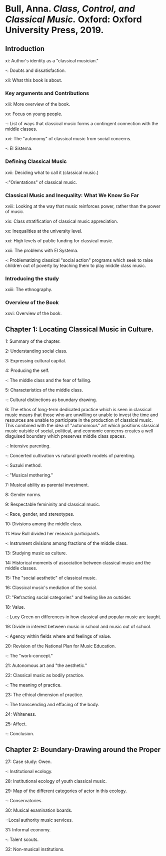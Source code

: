 # Bull, Anna. *Class, Control, and Classical Music.* Oxford: Oxford University Press, 2019.  

## Introduction  

xi: Author's identity as a "classical musician."  

-: Doubts and dissatisfaction.  

xii: What this book is about.  

### Key arguments and Contributions  

xiii: More overview of the book.  

xv: Focus on young people.  

-: List of ways that classical music forms a contingent connection with the middle classes.  

xvi: The "autonomy" of classical music from social concerns.  

-: El Sistema.  

### Defining Classical Music  

xvii: Deciding what to call it (classical music.)  

-:"Orientations" of classical music.  

### Classical Music and Inequality: What We Know So Far  

xviii: Looking at the way that music reinforces power, rather than the power of music.  

xix: Class stratification of classical music appreciation.  

xx: Inequalities at the university level.  

xxi: High levels of public funding for classical music.  

xxii: The problems with El Systema.  

-: Problematizing classical "social action" programs which seek to raise children out of poverty by teaching them to play middle class music.  

### Introducing the study  

xxiii: The ethnography.  

### Overview of the Book  

xxvi: Overview of the book.  

## Chapter 1: Locating Classical Music in Culture.  

1: Summary of the chapter.  

2: Understanding social class.  

3: Expressing cultural capital.  

4: Producing the self.  

-: The middle class and the fear of falling.  

5: Characteristics of the middle class.   

-: Cultural distinctions as boundary drawing.  

6: The ethos of long-term dedicated practice which is seen in classical music means that those who are unwilling or unable to invest the time and resources are unable to participate in the production of classical music. This combined with the idea of "autonomous" art which positions classical music outside of social, political, and economic concerns creates a well disguised boundary which preserves middle class spaces.  

-: Intensive parenting.  

-: Concerted cultivation vs natural growth models of parenting.  

-: Suzuki method.  

-: "Musical mothering."  

7: Musical ability as parental investment.  

8: Gender norms.  

9: Respectable femininity and classical music.  

-: Race, gender, and stereotypes.  

10: Divisions among the middle class.  

11: How Bull divided her research participants.  

-: Instrument divisions among fractions of the middle class.  

13: Studying music as culture.  


14: Historical moments of association between classical music and the middle classes.  

15: The "social aesthetic" of classical music.  

16: Classical music's mediation of the social.   

17: "Refracting social categories" and feeling like an outsider.  

18: Value.  

-: Lucy Green on differences in how classical and popular music are taught.

19: Divide in interest between music in school and music out of school.  

-: Agency within fields where and feelings of value.    

20: Revision of the National Plan for Music Education.  

-: The "work-concept."  

21: Autonomous art and "the aesthetic."  

22: Classical music as bodily practice.  

-: The meaning of practice.  

23: The ethical dimension of practice.  

-: The transcending and effacing of the body.  

24: Whiteness.  

25: Affect.  

-: Conclusion.  

## Chapter 2: Boundary-Drawing around the Proper  

27: Case study: Owen.  

-: Institutional ecology.  

28: Institutional ecology of youth classical music.  

29: Map of the different categories of actor in this ecology.  

-: Conservatories.  

30: Musical examination boards.  

-:Local authority music services.  

31: Informal economy.  

-: Talent scouts.  

32: Non-musical institutions.  

